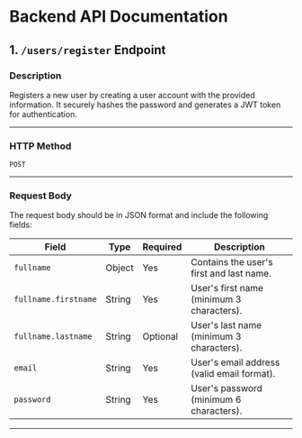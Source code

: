 # **Backend API Documentation**

## **1. `/users/register` Endpoint**

### **Description**  
Registers a new user by creating a user account with the provided information. It securely hashes the password and generates a JWT token for authentication.

---

### **HTTP Method**  
`POST`

---

### **Request Body**  
The request body should be in JSON format and include the following fields:

| **Field**                   | **Type**   | **Required** | **Description**                        |
|-----------------------------|------------|--------------|----------------------------------------|
| `fullname`                 | Object     | Yes          | Contains the user's first and last name. |
| `fullname.firstname`       | String     | Yes          | User's first name (minimum 3 characters). |
| `fullname.lastname`        | String     | Optional     | User's last name (minimum 3 characters). |
| `email`                    | String     | Yes          | User's email address (valid email format). |
| `password`                 | String     | Yes          | User's password (minimum 6 characters). |

---
